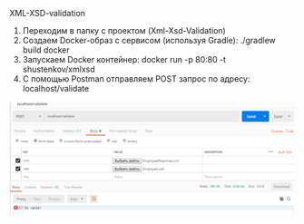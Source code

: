 ﻿XML-XSD-validation

1. Переходим в папку с проектом (Xml-Xsd-Validation)
2. Создаем Docker-образ с сервисом (используя Gradle): ./gradlew build docker
3. Запускаем Docker контейнер: docker run -p 80:80 -t shustenkov/xmlxsd
4. С помощью Postman отправляем POST запрос по адресу: localhost/validate

![request](/screenshot/postman.PNG)
